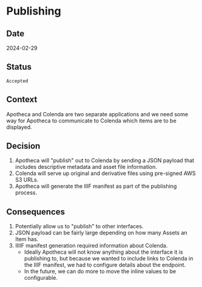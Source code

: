 # Publishing

## Date
2024-02-29

## Status
`Accepted`

## Context
Apotheca and Colenda are two separate applications and we need some way for Apotheca to communicate to Colenda which items are to be displayed.

## Decision
1. Apotheca will "publish" out to Colenda by sending a JSON payload that includes descriptive metadata and asset file information.
2. Colenda will serve up original and derivative files using pre-signed AWS S3 URLs.
3. Apotheca will generate the IIIF manifest as part of the publishing process.

## Consequences
1. Potentially allow us to "publish" to other interfaces.
2. JSON payload can be fairly large depending on how many Assets an Item has.
3. IIIIF manifest generation required information about Colenda.
   - Ideally Apotheca will not know anything about the interface it is publishing to, but because we wanted to include links to Colenda in the IIIF manifest, we had to configure details about the endpoint.
   - In the future, we can do more to move the inline values to be configurable.

